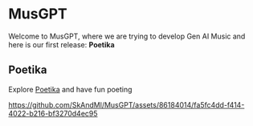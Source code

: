 # MusGPT
Welcome to MusGPT, where we are trying to develop Gen AI Music and here is our first release: **Poetika**

## Poetika
Explore [Poetika](https://poetika.streamlit.app/) and have fun poeting

https://github.com/SkAndMl/MusGPT/assets/86184014/fa5fc4dd-f414-4022-b216-bf3270d4ec95





